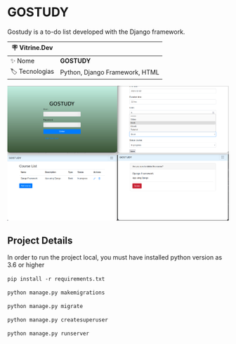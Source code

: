 # GOSTUDY

Gostudy is a to-do list developed with the Django framework.

| :placard: Vitrine.Dev |     |
| -------------  | --- |
| :sparkles: Nome        | **GOSTUDY**
| :label: Tecnologias | Python, Django Framework, HTML

<!-- Inserir imagem com a #vitrinedev ao final do link -->
![](app/static/app/assets/images/gostudy.png?text=imagem+lindona+do+meu+projeto#vitrinedev)

## Project Details

In order to run the project local, you must have installed python version as 3.6 or higher

``
pip install -r requirements.txt
``

``
python manage.py makemigrations
`` 

``
python manage.py migrate
``

``
python manage.py createsuperuser 
``

``
python manage.py runserver
``